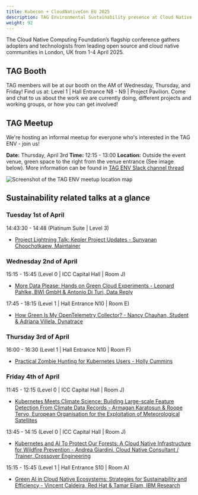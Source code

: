 ```yaml
---
title: Kubecon + CloudNativeCon EU 2025
description: TAG Environmental Sustainability presence at Cloud Native Computing Foundation’s flagship conference in London, UK from 1-4 April, 2025.
weight: 92
---
```


The Cloud Native Computing Foundation’s flagship conference gathers adopters and technologists from leading open source and cloud native communities in London, UK from 1-4 April 2025.

## TAG Booth

TAG members will be at our booth on the AM of Wednesday, Thursday, and Friday! Find us at: Level 1 | Hall Entrance N8 - N9 | Project Pavilion. Come and chat to us about the work we are currently doing, different projects and working groups, or how you can get involved!

## TAG Meetup

We're hosting an informal meetup for everyone who's interested in the TAG ENV - join us!

**Date:** Thursday, April 3rd
**Time:** 12:15 - 13:00
**Location:** Outside the event venue, green space to the right from the venue entrance (See image below). More information can be found in [TAG ENV Slack channel thread](https://cloud-native.slack.com/archives/C03F270PDU6/p1743579910036349?thread_ts=1740582621.964429&cid=C03F270PDU6)

<p class="mt-10 mb-10"><img src="/images/blogs/2025-kubecon-eu/meetup-location-map.webp" alt="Screenshot of the TAG ENV meetup location map"></p>

## Sustainability related talks at a glance

### Tuesday 1st of April

14:43:30 - 14:48 (Platinum Suite | Level 3)

* [Project Lightning Talk: Kepler Project Updates - Sunyanan Choochotkaew, Maintainer](https://kccnceu2025.sched.com/event/1tcwI)

### Wednesday 2nd of April

15:15 - 15:45 (Level 0 | ICC Capital Hall | Room J)

* [More Data Please: Hands on Green Cloud Experiments - Leonard Pahlke, BWI GmbH & Antonio Di Turi, Data Reply](https://kccnceu2025.sched.com/event/1tx9z)

17:45 - 18:15 (Level 1 | Hall Entrance N10 | Room E)

* [How Green Is My OpenTelemetry Collector? - Nancy Chauhan, Student & Adriana Villela, Dynatrace](https://kccnceu2025.sched.com/event/1txEL)

### Thursday 3rd of April

16:00 - 16:30 (Level 1 | Hall Entrance N10 | Room F)

* [Practical Zombie Hunting for Kubernetes Users - Holly Cummins](https://sched.co/1txGK)

### Friday 4th of April

11:45 - 12:15 (Level 0 | ICC Capital Hall | Room J)

* [Kubernetes Meets Climate Science: Building Large-scale Feature Detection From Climate Data Records - Armagan Karatosun & Roope Tervo, European Organisation for the Exploitation of Meteorological Satellites](https://kccnceu2025.sched.com/event/1txAZ)

13:45 - 14:15 (Level 0 | ICC Capital Hall | Room J)

* [Kubernetes and AI To Protect Our Forests: A Cloud Native Infrastructure for Wildfire Prevention - Andrea Giardini, Cloud Native Consultant / Trainer, Crossover Engineering](https://sched.co/1txAW)

15:15 - 15:45 (Level 1 | Hall Entrance S10 | Room A)

* [Green AI in Cloud Native Ecosystems: Strategies for Sustainability and Efficiency - Vincent Caldeira, Red Hat & Tamar Eilam, IBM Research](https://kccnceu2025.sched.com/event/1tx9n)
